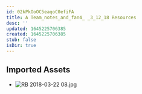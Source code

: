 ```yaml
---
id: 02kPkOoOC5eaqoC0efiFA
title: A Team_notes_and_fan4_ _3_12_18 Resources
desc: ''
updated: 1645225706385
created: 1645225706385
stub: false
isDir: true
---
```

## Imported Assets
- ![RB 2018-03-22 08.jpg](/assets/rb-2018-03-22-08.jpg)
